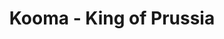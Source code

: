 ---
layout: place
title: "Kooma - King of Prussia"
permalink: /pennsylvania/king-of-prussia/kooma-king-of-prussia.html
stateAbbr: PA
stateName: Pennsylvania
cityName: King of Prussia
seo:
  name: "Kooma - King of Prussia"
  type: Restaurant
  links: http://koomakop.com/
description: "Looking for sushi in King of Prussia, Pennsylvania? Check out Kooma - King of Prussia for a delightful Japanese dining experience. Enjoy a variety of sushi a..."
place_id: ChIJA4OZqVSVxokRJdPX9NTOu8Y
photos:
  - name: >-
      places/ChIJA4OZqVSVxokRJdPX9NTOu8Y/photos/AeeoHcJMcZpUtae9qXYygC77-COpreUiuiMyw3frenr8ejVCJAMnUW7FtXv2TzRBOyDzZbytPgzJWlo3FxrPVsh6nzl_Xmu1KqKfm8khDDMWtGu9Ltq8Foa6K8yLtLGQ-Qf-KjysloGihcCuCjTEUGd5fS7vFb0L-hNwjQLRlPIx1lcRtrm253yFrjSiyxEpDIZTr0TCS9UKpNI9v21IcYSYpHSb1fvzYdLMRhEx92fzf7jxcv-X8d09f8YsO6fBXY1ZTp9Kn1puBUYxQrqySwjKuqIRrmxKUNSmxo00j6-d3l5UE3g2AlNg-sEWXEnVqXX1_8BiSD0Tjzkdi6kCD0H5RSwW3S_hRfqY_1vjvYsJ24gsHvEF_zqs95freesahNJegPo3nfi6W_CHSPygAJIR1ZWjN-3uwQnQiW7yQSuSgrorvg
    widthPx: 4032
    heightPx: 3024
    authorAttributions:
      - displayName: John Paul
        uri: https://maps.google.com/maps/contrib/100874280322604941758
        photoUri: >-
          https://lh3.googleusercontent.com/a-/ALV-UjVf9AP4UbIv0jzSb-a0AhNcDwHCev1sCL6kLkbrHgNbJu-b1v_x=s100-p-k-no-mo
    flagContentUri: >-
      https://www.google.com/local/imagery/report/?cb_client=maps_api_places.places_api&image_key=!1e10!2sCIHM0ogKEICAgICun_3TZw&hl=en-US
    googleMapsUri: >-
      https://www.google.com/maps/place//data=!3m4!1e2!3m2!1sCIHM0ogKEICAgICun_3TZw!2e10!4m2!3m1!1s0x89c69554a9998303:0xc6bbced4f4d7d325
  - name: >-
      places/ChIJA4OZqVSVxokRJdPX9NTOu8Y/photos/AeeoHcJ6jzFaFHrdSXDrSXTCrIwU1ihfNSev3kf8NccjVLzvhysigLsdXg-QMpWN1odw09ipA84ytO2WsNQWwJrr8AROOT4jH9Yt-X74vIhe-pxID8BwhfUc0tzCE60T4P1srDCHsizjVZ63RZEz_nKWmUT4eXcmUkmbVAWi5QrpJ6UKvHgF4tZ9thjBsR19LgweqFkJ_z73f_pWq5il6S9YvBNHOgmElFSPIVF9Rvsanuo1Q_E_E8p1CCRocZoaR_9GUAILLgfgnvzot4iB3WIF00_qyPfKuG0lB1JLSiQgnfK9-qIm61hsbRvtP7Bq0GolR5Do8gg4r80M-lbaRUkiydw6TO-5kzp544aiUvUndoCoLxETHerz3ZT2t075vlRueIkb7pJdv7ta0iJ8D5lV-umvq8nANpLMmoJPIXuOeE8JkhdV
    widthPx: 4032
    heightPx: 2268
    authorAttributions:
      - displayName: Daniel Morales
        uri: https://maps.google.com/maps/contrib/108832919876906530290
        photoUri: >-
          https://lh3.googleusercontent.com/a/ACg8ocIlIVR06lEsPXQXVp61Zjytq_QkL1nIcFIC82VckGyhP3ngsw=s100-p-k-no-mo
    flagContentUri: >-
      https://www.google.com/local/imagery/report/?cb_client=maps_api_places.places_api&image_key=!1e10!2sCIHM0ogKEICAgICJhImr8wE&hl=en-US
    googleMapsUri: >-
      https://www.google.com/maps/place//data=!3m4!1e2!3m2!1sCIHM0ogKEICAgICJhImr8wE!2e10!4m2!3m1!1s0x89c69554a9998303:0xc6bbced4f4d7d325
  - name: >-
      places/ChIJA4OZqVSVxokRJdPX9NTOu8Y/photos/AeeoHcINR57wgkV12Gi9GlfrhGU5Q69j78v51hLI3dSLLVQtNkRJvq0LMrbVDB-03QCtFwfFKTVxjpN8bxpe6ODfG2Ky7yr9UzBGUpBh5D-fem0CZgVt8XZyd-WEd6k8wBbikJ4NZD1SNjBCMAkv1ATZD6kyN4wRgeyhiPlWI2El_2x2KzXk0z8VdzqFrec_dvMwxyYFcQ0bQiUP6eryUoJ5AdsFCqyHhf2WqYDRuH35e-6vgyXA6lapqgR0NlkzGBOHpFJW-EFge25zxua0bm9frAisMoA1Ufvz1eaXvy-tyrM5jzVosLJrc1i3ttcITJa6Yi1QOdMLfJB-ep7_T0U-j5HzDYfN-WTge55hC6fsBUXgV6wyZgGzfhAp83VadwlErUGqW_7iThlW44PFU1nVoVaTMiJB4KG30xLiEbGt0h5vvNUCapcZSAysk4l_lg
    widthPx: 4080
    heightPx: 3072
    authorAttributions:
      - displayName: soaminder shejpaul
        uri: https://maps.google.com/maps/contrib/109454336381107519435
        photoUri: >-
          https://lh3.googleusercontent.com/a/ACg8ocIJU268aH0YozhJ3aSm9M96PUpKSumVbjkre6tgRkq3hzOn3A=s100-p-k-no-mo
    flagContentUri: >-
      https://www.google.com/local/imagery/report/?cb_client=maps_api_places.places_api&image_key=!1e10!2sCIABIhADycKzcQltgGfnHvgAAM4f&hl=en-US
    googleMapsUri: >-
      https://www.google.com/maps/place//data=!3m4!1e2!3m2!1sCIABIhADycKzcQltgGfnHvgAAM4f!2e10!4m2!3m1!1s0x89c69554a9998303:0xc6bbced4f4d7d325
  - name: >-
      places/ChIJA4OZqVSVxokRJdPX9NTOu8Y/photos/AeeoHcKfxwNP7rNGEqIGznNjYiuhiVgoY34w67VzvkPb9ieyV863UaqzyMBvg8Fg3kIs6ZRuDxiUQH09PBafLsj4PCZiSe6hqSOgCFLxWN71TqnWuLhEwOZ3b6L06cqEXHF7ytE-73_QxkLVnRED3OiRWCc5XefetqF_85Opjj1cm2nRMB5GA7QZETd8B8B5eu361YO9LJI77EEgT5o_hTKlmu-KtSnYRvhw_d10dz3g_Z7EZuMSddgNoX0uxwFMSPIK_6Pt1ZXa57RxzR1C3CCutHcJhkJ5NZMtsJa5OakaP95YoA1kmribKIgpcIt4xwJzbNwO0Kv0imqOyBFoke0Ve8UQ1KScQnUqogS81bBxIiJdd77ydu8m9qJz1lh-xIkBZVeuNUPfCHUAj5RWiPolNNepAZgP-kxUKk0lmPl-qlLqKMNm
    widthPx: 3000
    heightPx: 4000
    authorAttributions:
      - displayName: cb
        uri: https://maps.google.com/maps/contrib/107953084531088069317
        photoUri: >-
          https://lh3.googleusercontent.com/a-/ALV-UjVXgGjdNUOpJGBfQQOaoF-Yk8oVuhJT1EjsBPm8gIVULsJ3XULBwg=s100-p-k-no-mo
    flagContentUri: >-
      https://www.google.com/local/imagery/report/?cb_client=maps_api_places.places_api&image_key=!1e10!2sCIHM0ogKEICAgICD1aqMywE&hl=en-US
    googleMapsUri: >-
      https://www.google.com/maps/place//data=!3m4!1e2!3m2!1sCIHM0ogKEICAgICD1aqMywE!2e10!4m2!3m1!1s0x89c69554a9998303:0xc6bbced4f4d7d325
  - name: >-
      places/ChIJA4OZqVSVxokRJdPX9NTOu8Y/photos/AeeoHcJKLKwrFypH8GE4w2iiDUSfPym-upaJdJisW4zoUcB-IFF7IqYNcbVnla7Y2GfaHrfjuWvuqJq2HheccNWc-h7A6QzKXvfx-ELNRuiTlGx7Llrdostv1IrZNWnWE4MV_cHj0gGvs73ROL8akVVLL28IKOBdecxRiW6w9OS_QXvpUG8uZaCx2yQOHIafC4aKb_lZsL6sPF3fAQYDtpomYHJp5FajWIq6vgGlGFW5ncA4oYfY8DlcVc9uNCcbai1ZC0-Sjn1wZH6CFzgPSFbDgfKTaLEwuK9mDNceMZvAtw0JIJjnnJP5AhQm5HU48w95hPt3ehqF4-YZJabP4_Qk3l2ZL4ynw4-3DjJBvdva85wsumMp6RDlzmgTV2KrSsvH_lCYzCaEjpyG_Qopq_8B_JtjazlyZPzUjTDU4Ehj_V8UXFNJ
    widthPx: 4624
    heightPx: 3468
    authorAttributions:
      - displayName: Grace R-L
        uri: https://maps.google.com/maps/contrib/113584546671226179522
        photoUri: >-
          https://lh3.googleusercontent.com/a-/ALV-UjXKgnxbbuYxoX8vUmPDkhSKg0LDm0GcuULgp5BKxGDKTN09o5Q=s100-p-k-no-mo
    flagContentUri: >-
      https://www.google.com/local/imagery/report/?cb_client=maps_api_places.places_api&image_key=!1e10!2sCIHM0ogKEICAgID5it-u0AE&hl=en-US
    googleMapsUri: >-
      https://www.google.com/maps/place//data=!3m4!1e2!3m2!1sCIHM0ogKEICAgID5it-u0AE!2e10!4m2!3m1!1s0x89c69554a9998303:0xc6bbced4f4d7d325
  - name: >-
      places/ChIJA4OZqVSVxokRJdPX9NTOu8Y/photos/AeeoHcLjg2UY9_CNSyay1Ih9YNYraHtTmLyzSATJijYg79sT2qRRF0BxsHR4PBFJsFEWh0Kmegm7YqK1dD7iDKmwZOZK1iMP4bW_Ye5hRymtXvpYifvzcXj2vNtGO-A0AiHKt-MfXNN9q_ci-vhei2ovAF1nhVa0Nd_zyQGr4inzuM4r_grHcAK77NVH-enmNzW1V4btbvvn4SPUfIw1myQYEdEAGabB52pSNnigU4gCxBv8XIZkrYvXDCNsk9YzXKVtVhMt_QWKJOIfDc6TAZHOL-uWDWFLWA-rOAXhsSgOln_qQcyHkWpIgGikytGj1dJ8y3Jv4UifFtYgT6pwaBOriTDhYa5iq1bJvdY2fL8LN_YgoCVvAR9Nwg6HYq4YZ9TwB21MAd-FnLNtrTYlOQlqUbeEQzmDCg3aufhTY_SzVIx2Tw
    widthPx: 4000
    heightPx: 3000
    authorAttributions:
      - displayName: Nil Handyman
        uri: https://maps.google.com/maps/contrib/107663466027723659310
        photoUri: >-
          https://lh3.googleusercontent.com/a-/ALV-UjUwhWiCT--58B8pY5R68y4n6cUWako0OCCXNiio3bIovWQ6ADZAhw=s100-p-k-no-mo
    flagContentUri: >-
      https://www.google.com/local/imagery/report/?cb_client=maps_api_places.places_api&image_key=!1e10!2sCIHM0ogKEICAgIDH6Jijew&hl=en-US
    googleMapsUri: >-
      https://www.google.com/maps/place//data=!3m4!1e2!3m2!1sCIHM0ogKEICAgIDH6Jijew!2e10!4m2!3m1!1s0x89c69554a9998303:0xc6bbced4f4d7d325
  - name: >-
      places/ChIJA4OZqVSVxokRJdPX9NTOu8Y/photos/AeeoHcL1GZVpFpIP5nAqwFEThPSJ_YtnAbidcxa-8km3MQzWHBipkn3O3zPdv93VTYUrJg9fKVZwmUPdn9tiI66RxQk9UN8A8afyKvCoSA945VuLNj2KQdxioHvWbjefALxW10QHT0YnmuAq0TaTFqYqCLf6YEPUXcMt3TD42xD3Mog1s5puevvNotAVt2sN6vNYr2ky78ng_oso4vcVZ7oe9WoWE5Q40ysH3XVKDlZm95nLDf5UIyTGjYm1MsheVEVavF_wxRa283KTrDaNzV6bkkkSGMMtGJzYQ4xMr-PQlZX9ww9kGwqtwkZd-IJ6u4eKA6evEg8jMLcFdF_o3CufA0WXo5Xyy7vGTVx5WnSWt39ZnkFETqri2pPAWYOiEQkcZiQFyi3_OYzmRqgt3eLGj1h9TA2TIefVDDpN1BsPnkaE8g
    widthPx: 3060
    heightPx: 4080
    authorAttributions:
      - displayName: Rochelle
        uri: https://maps.google.com/maps/contrib/103241455020034578136
        photoUri: >-
          https://lh3.googleusercontent.com/a/ACg8ocI7V8vgIZujIA_sJN-hOAj9TkUHHCTZ7z5HxBBZeZizJO7QIg=s100-p-k-no-mo
    flagContentUri: >-
      https://www.google.com/local/imagery/report/?cb_client=maps_api_places.places_api&image_key=!1e10!2sCIHM0ogKEICAgIDjm82idg&hl=en-US
    googleMapsUri: >-
      https://www.google.com/maps/place//data=!3m4!1e2!3m2!1sCIHM0ogKEICAgIDjm82idg!2e10!4m2!3m1!1s0x89c69554a9998303:0xc6bbced4f4d7d325
  - name: >-
      places/ChIJA4OZqVSVxokRJdPX9NTOu8Y/photos/AeeoHcKcZ0f_p-L1haz6jpSpQcfEr6u_Old1cLbNIs0JZaX2o6awSKy_CxOJKyNv6S8cO6QjV5KG6_fLq2q-VN7DpGb4PzzPf9MBngVnSvR2llNylHgK8ElwtEQJLraQacJbQkTRGKlwvHMCx6R27WvAOS3631jKJpPujheV4e6PPAMexFiwHnpX4QUuWiLfo25dbphTpBc0nMd1SA3Q5aMKnPcNOOzITwSC2ZCCmVBD4inJZsBdjWVuOnMyKsyZCiWx-J9SBl7T_5xtZuVkgzG8tIxWM_hSVjWEb8vo-zJHM9yBGm_rFV94bYdCxdWn_uU6PHeq_baiHZTMpRxkoObdSHbiZECsFukZsHmtEoT2FdNcYX_tBsPJ16kYWD2tgYdnk5gQLPrkVExHQfXr5o6y-of43hcyyXbieu_vKwVBMA6NnQ
    widthPx: 4032
    heightPx: 3024
    authorAttributions:
      - displayName: Chris Reece
        uri: https://maps.google.com/maps/contrib/108411520872241604938
        photoUri: >-
          https://lh3.googleusercontent.com/a-/ALV-UjXuy9CDKwToUTfUuqPxwQJ4WFpWnBaEiCLxPT7rlSaFWcrQC_vf=s100-p-k-no-mo
    flagContentUri: >-
      https://www.google.com/local/imagery/report/?cb_client=maps_api_places.places_api&image_key=!1e10!2sCIHM0ogKEICAgICJ8Ir5Ww&hl=en-US
    googleMapsUri: >-
      https://www.google.com/maps/place//data=!3m4!1e2!3m2!1sCIHM0ogKEICAgICJ8Ir5Ww!2e10!4m2!3m1!1s0x89c69554a9998303:0xc6bbced4f4d7d325
  - name: >-
      places/ChIJA4OZqVSVxokRJdPX9NTOu8Y/photos/AeeoHcIe6OFetvA_Oj9_Q1szvWOo61XRyG9WajkKaM9tP8ODdtBhGAAX9t7C9S-jv6YKllSiPpbPJAj71ZBxDtln-3hrh98bqd2AxbRIpXwI_eIBDgT92rqSVnKHFDtUVC1rCTqeeQ8s6pqvXNmACR2zQFaSdzP1B8JsyaiKui-fvE1BweSxdZu7Gqju9qSeaQKvLmxuB7ITK4xr7KMqscSwjpG1rPEsKgCLfbUtO-TrHAuxlDI3oqrBtCFFwKwBhyLvNQy2mHKEAKkUmdcf6T513TAwz-8UTl4Lca9cY9XDeLA0LIVcjjsq2mO6UhntSx_6S0dWTLWMgu2buf0DgsjXF9sEb_1g3pdGFo6f21gRCY7EEdbTGw5lDpo-rw9iFrDESKQ40vCsR8mbuWBsIGFf3wfDrfO2gw32UbRpM-hVTSSquiNJXNggzHmAg-UBKRs7
    widthPx: 3072
    heightPx: 4080
    authorAttributions:
      - displayName: soaminder shejpaul
        uri: https://maps.google.com/maps/contrib/109454336381107519435
        photoUri: >-
          https://lh3.googleusercontent.com/a/ACg8ocIJU268aH0YozhJ3aSm9M96PUpKSumVbjkre6tgRkq3hzOn3A=s100-p-k-no-mo
    flagContentUri: >-
      https://www.google.com/local/imagery/report/?cb_client=maps_api_places.places_api&image_key=!1e10!2sCIABIhADycKzcQltgGfnIC8ACGZu&hl=en-US
    googleMapsUri: >-
      https://www.google.com/maps/place//data=!3m4!1e2!3m2!1sCIABIhADycKzcQltgGfnIC8ACGZu!2e10!4m2!3m1!1s0x89c69554a9998303:0xc6bbced4f4d7d325
  - name: >-
      places/ChIJA4OZqVSVxokRJdPX9NTOu8Y/photos/AeeoHcL792vKfXlRuQfyW2SjCCwapiqUqFKoNJ05DMtoKQtSV1jAJDuuy2WnvoF1QY9ap_9jdlUvJI3YmO61vtrIOQCtg4bGH9Nc0L2moiBIdUTJoIwkc1gtRs4FupXkiG9GsgPXXr5nogq-BDU6Ed4RMUXv1yjFFpLKDnCvRUXlRge1D1SBtuTXnY9l3DnqP5T9bZD6E6r6QaD1EDbucH-CiGWxdrcHqkMWCQiHXqifYz4ok8Is7iqFIaGnozTIkNCoG3ILxlvX4PAwBMAdVSkyW47vrbn0saDQJTUk14Rmoi5onT5o960Ob5DcnN5B1BTde0Lhd0K0KJsxn4y3xfks1em4DaU4LnOLyjD6_WppQwsooZZgs1FA6VBrUSUYPU0TEVkhqKQmCAgjpdN9uJoHCfiZeoldDHKrbwL37_xHvD8lbHV7
    widthPx: 1512
    heightPx: 2016
    authorAttributions:
      - displayName: Eva Marko
        uri: https://maps.google.com/maps/contrib/109627441662898707084
        photoUri: >-
          https://lh3.googleusercontent.com/a-/ALV-UjWhdpoj-lDRM--dy-3mDmrheAsabZvDSXdBa-lad3MM4erhjb4=s100-p-k-no-mo
    flagContentUri: >-
      https://www.google.com/local/imagery/report/?cb_client=maps_api_places.places_api&image_key=!1e10!2sCIHM0ogKEICAgIDnnauLyAE&hl=en-US
    googleMapsUri: >-
      https://www.google.com/maps/place//data=!3m4!1e2!3m2!1sCIHM0ogKEICAgIDnnauLyAE!2e10!4m2!3m1!1s0x89c69554a9998303:0xc6bbced4f4d7d325
address: 201 Main St, King of Prussia, PA 19406, USA
street: 201 Main St
city: King of Prussia
state: PA
zip: '19406'
country: USA
neighborhood: null
latitude: '40.083483'
longitude: '-75.405088'
accessibility_options:
  wheelchairAccessibleParking: true
  wheelchairAccessibleEntrance: true
  wheelchairAccessibleRestroom: true
  wheelchairAccessibleSeating: true
business_status: OPERATIONAL
name: Kooma - King of Prussia
google_maps_links:
  directionsUri: >-
    https://www.google.com/maps/dir//''/data=!4m7!4m6!1m1!4e2!1m2!1m1!1s0x89c69554a9998303:0xc6bbced4f4d7d325!3e0
  placeUri: https://maps.google.com/?cid=14320266854190797605
  writeAReviewUri: >-
    https://www.google.com/maps/place//data=!4m3!3m2!1s0x89c69554a9998303:0xc6bbced4f4d7d325!12e1
  reviewsUri: >-
    https://www.google.com/maps/place//data=!4m4!3m3!1s0x89c69554a9998303:0xc6bbced4f4d7d325!9m1!1b1
  photosUri: >-
    https://www.google.com/maps/place//data=!4m3!3m2!1s0x89c69554a9998303:0xc6bbced4f4d7d325!10e5
primary_type: Asian Restaurant
opening_hours:
  regular: null
  current: null
secondary_opening_hours:
  regular:
    weekdayDescriptions: null
    type: null
  current:
    weekdayDescriptions: null
    type: null
phone: (484) 681-5593
price_level: PRICE_LEVEL_MODERATE
price_range: null
rating: '4.2'
rating_count: 643
website: http://koomakop.com/
reviews: null
parking_options: null
payment_options: null
allow_dogs: null
curbside_pickup: null
delivery: null
dine_in: null
good_for_children: null
good_for_groups: null
good_for_sports: null
live_music: null
menu_for_children: null
outdoor_seating: null
reservable: null
restroom: null
serves_beer: null
serves_breakfast: null
serves_brunch: null
serves_cocktails: null
serves_coffee: null
serves_dinner: null
serves_dessert: null
serves_lunch: null
serves_vegetarian_food: null
serves_wine: null
takeout: null
summary: null

---